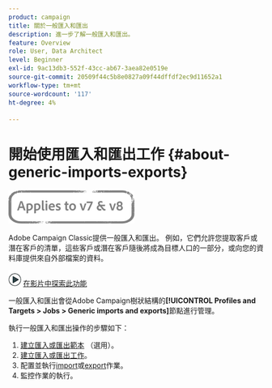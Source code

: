 ```yaml
---
product: campaign
title: 關於一般匯入和匯出
description: 進一步了解一般匯入和匯出。
feature: Overview
role: User, Data Architect
level: Beginner
exl-id: 9ac13db3-552f-43cc-ab67-3aea82e0519e
source-git-commit: 20509f44c5b8e0827a09f44dffdf2ec9d11652a1
workflow-type: tm+mt
source-wordcount: '117'
ht-degree: 4%

---
```


# 開始使用匯入和匯出工作 {#about-generic-imports-exports}

![](../../assets/common.svg)

Adobe Campaign Classic提供一般匯入和匯出。 例如，它們允許您提取客戶或潛在客戶的清單，這些客戶或潛在客戶隨後將成為目標人口的一部分，或向您的資料庫提供來自外部檔案的資料。

![](assets/do-not-localize/how-to-video.png) [在影片中探索此功能](../../platform/using/exporting-and-importing-profiles.md#import-profiles-video)

一般匯入和匯出會從Adobe Campaign樹狀結構的&#x200B;**[!UICONTROL Profiles and Targets > Jobs > Generic imports and exports]**&#x200B;節點進行管理。

執行一般匯入和匯出操作的步驟如下：

1. [建立匯入或匯出範本](../../platform/using/creating-import-export-templates.md) （選用）。
1. [建立匯入或匯出工作](../../platform/using/creating-import-export-jobs.md)。
1. 配置並執行[import](../../platform/using/executing-import-jobs.md)或[export](../../platform/using/executing-export-jobs.md)作業。
1. [](../../platform/using/monitoring-jobs-execution.md) 監控作業的執行。
